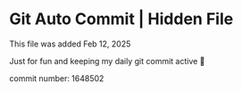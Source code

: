 # Git Auto Commit | Hidden File

This file was added Feb 12, 2025

Just for fun and keeping my daily git commit active 🤪

commit number: 1648502

